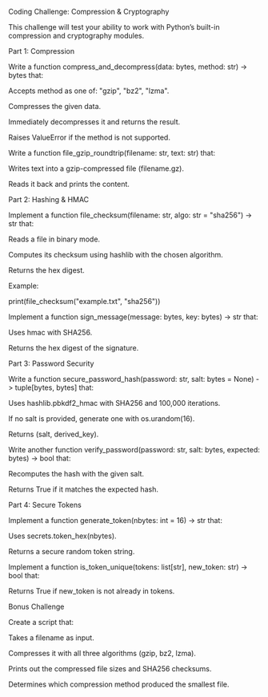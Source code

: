 Coding Challenge: Compression & Cryptography

This challenge will test your ability to work with Python’s built-in compression and cryptography modules.

Part 1: Compression

Write a function compress_and_decompress(data: bytes, method: str) -> bytes that:

Accepts method as one of: "gzip", "bz2", "lzma".

Compresses the given data.

Immediately decompresses it and returns the result.

Raises ValueError if the method is not supported.

Write a function file_gzip_roundtrip(filename: str, text: str) that:

Writes text into a gzip-compressed file (filename.gz).

Reads it back and prints the content.

Part 2: Hashing & HMAC

Implement a function file_checksum(filename: str, algo: str = "sha256") -> str that:

Reads a file in binary mode.

Computes its checksum using hashlib with the chosen algorithm.

Returns the hex digest.

Example:

print(file_checksum("example.txt", "sha256"))


Implement a function sign_message(message: bytes, key: bytes) -> str that:

Uses hmac with SHA256.

Returns the hex digest of the signature.

Part 3: Password Security

Write a function secure_password_hash(password: str, salt: bytes = None) -> tuple[bytes, bytes] that:

Uses hashlib.pbkdf2_hmac with SHA256 and 100,000 iterations.

If no salt is provided, generate one with os.urandom(16).

Returns (salt, derived_key).

Write another function verify_password(password: str, salt: bytes, expected: bytes) -> bool that:

Recomputes the hash with the given salt.

Returns True if it matches the expected hash.

Part 4: Secure Tokens

Implement a function generate_token(nbytes: int = 16) -> str that:

Uses secrets.token_hex(nbytes).

Returns a secure random token string.

Implement a function is_token_unique(tokens: list[str], new_token: str) -> bool that:

Returns True if new_token is not already in tokens.

Bonus Challenge

Create a script that:

Takes a filename as input.

Compresses it with all three algorithms (gzip, bz2, lzma).

Prints out the compressed file sizes and SHA256 checksums.

Determines which compression method produced the smallest file.
